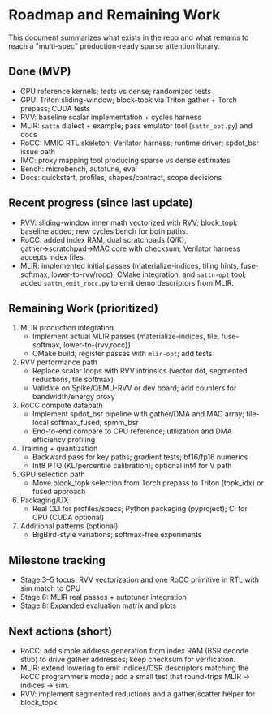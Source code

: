 # Roadmap and Remaining Work

This document summarizes what exists in the repo and what remains to reach a "multi-spec" production-ready sparse attention library.

## Done (MVP)
- CPU reference kernels; tests vs dense; randomized tests
- GPU: Triton sliding-window; block-topk via Triton gather + Torch prepass; CUDA tests
- RVV: baseline scalar implementation + cycles harness
- MLIR: `sattn` dialect + example; pass emulator tool (`sattn_opt.py`) and docs
- RoCC: MMIO RTL skeleton; Verilator harness; runtime driver; spdot_bsr issue path
- IMC: proxy mapping tool producing sparse vs dense estimates
- Bench: microbench, autotune, eval
- Docs: quickstart, profiles, shapes/contract, scope decisions

## Recent progress (since last update)
- RVV: sliding-window inner math vectorized with RVV; block_topk baseline added; new cycles bench for both paths.
- RoCC: added index RAM, dual scratchpads (Q/K), gather→scratchpad→MAC core with checksum; Verilator harness accepts index files.
- MLIR: implemented initial passes (materialize-indices, tiling hints, fuse-softmax, lower-to-rvv/rocc), CMake integration, and `sattn-opt` tool; added `sattn_emit_rocc.py` to emit demo descriptors from MLIR.

## Remaining Work (prioritized)
1) MLIR production integration
   - Implement actual MLIR passes (materialize-indices, tile, fuse-softmax, lower-to-{rvv,rocc})
   - CMake build; register passes with `mlir-opt`; add tests
2) RVV performance path
   - Replace scalar loops with RVV intrinsics (vector dot, segmented reductions, tile softmax)
   - Validate on Spike/QEMU-RVV or dev board; add counters for bandwidth/energy proxy
3) RoCC compute datapath
   - Implement spdot_bsr pipeline with gather/DMA and MAC array; tile-local softmax_fused; spmm_bsr
   - End-to-end compare to CPU reference; utilization and DMA efficiency profiling
4) Training + quantization
   - Backward pass for key paths; gradient tests; bf16/fp16 numerics
   - Int8 PTQ (KL/percentile calibration); optional int4 for V path
5) GPU selection path
   - Move block_topk selection from Torch prepass to Triton (topk_idx) or fused approach
6) Packaging/UX
   - Real CLI for profiles/specs; Python packaging (pyproject); CI for CPU (CUDA optional)
7) Additional patterns (optional)
   - BigBird-style variations; softmax-free experiments

## Milestone tracking
- Stage 3–5 focus: RVV vectorization and one RoCC primitive in RTL with sim match to CPU
- Stage 6: MLIR real passes + autotuner integration
- Stage 8: Expanded evaluation matrix and plots

## Next actions (short)
- RoCC: add simple address generation from index RAM (BSR decode stub) to drive gather addresses; keep checksum for verification.
- MLIR: extend lowering to emit indices/CSR descriptors matching the RoCC programmer’s model; add a small test that round-trips MLIR → indices → sim.
- RVV: implement segmented reductions and a gather/scatter helper for block_topk.
